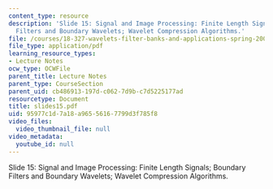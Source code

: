 ```yaml
---
content_type: resource
description: 'Slide 15: Signal and Image Processing: Finite Length Signals; Boundary
  Filters and Boundary Wavelets; Wavelet Compression Algorithms.'
file: /courses/18-327-wavelets-filter-banks-and-applications-spring-2003/95977c1d7a18a96556167799d3f785f8_slides15.pdf
file_type: application/pdf
learning_resource_types:
- Lecture Notes
ocw_type: OCWFile
parent_title: Lecture Notes
parent_type: CourseSection
parent_uid: cb486913-197d-c062-7d9b-c7d5225177ad
resourcetype: Document
title: slides15.pdf
uid: 95977c1d-7a18-a965-5616-7799d3f785f8
video_files:
  video_thumbnail_file: null
video_metadata:
  youtube_id: null
---
```

Slide 15: Signal and Image Processing: Finite Length Signals; Boundary Filters and Boundary Wavelets; Wavelet Compression Algorithms.

